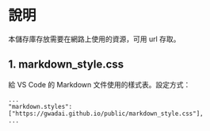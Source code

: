 # 說明

本儲存庫存放需要在網路上使用的資源，可用 url 存取。

## 1. markdown_style.css

給 VS Code 的 Markdown 文件使用的樣式表。設定方式：

	...
	"markdown.styles": ["https://gwadai.github.io/public/markdown_style.css"],
	...


